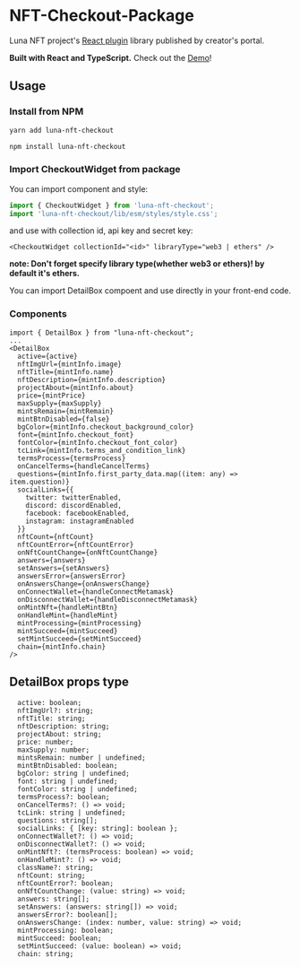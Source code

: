 # NFT-Checkout-Package

Luna NFT project's [React plugin](https://github.com/Luna-Exchange/NFT-Checkout-package) library published by creator's portal.

**Built with React and TypeScript.**
Check out the [Demo](https://zingy-cendol-f45b26.netlify.app/)!

## Usage

### Install from NPM

```bash
yarn add luna-nft-checkout
```

```bash
npm install luna-nft-checkout
```

### Import CheckoutWidget from package

You can import component and style:

```ts
import { CheckoutWidget } from 'luna-nft-checkout';
import 'luna-nft-checkout/lib/esm/styles/style.css';
```

and use with collection id, api key and secret key:

```tsx
<CheckoutWidget collectionId="<id>" libraryType="web3 | ethers" />
```

**note: Don't forget specify library type(whether web3 or ethers)! by default it's ethers.**

You can import DetailBox compoent and use directly in your front-end code.

### Components

```tsx
import { DetailBox } from "luna-nft-checkout";
...
<DetailBox
  active={active}
  nftImgUrl={mintInfo.image}
  nftTitle={mintInfo.name}
  nftDescription={mintInfo.description}
  projectAbout={mintInfo.about}
  price={mintPrice}
  maxSupply={maxSupply}
  mintsRemain={mintRemain}
  mintBtnDisabled={false}
  bgColor={mintInfo.checkout_background_color}
  font={mintInfo.checkout_font}
  fontColor={mintInfo.checkout_font_color}
  tcLink={mintInfo.terms_and_condition_link}
  termsProcess={termsProcess}
  onCancelTerms={handleCancelTerms}
  questions={mintInfo.first_party_data.map((item: any) => item.question)}
  socialLinks={{
    twitter: twitterEnabled,
    discord: discordEnabled,
    facebook: facebookEnabled,
    instagram: instagramEnabled
  }}
  nftCount={nftCount}
  nftCountError={nftCountError}
  onNftCountChange={onNftCountChange}
  answers={answers}
  setAnswers={setAnswers}
  answersError={answersError}
  onAnswersChange={onAnswersChange}
  onConnectWallet={handleConnectMetamask}
  onDisconnectWallet={handleDisconnectMetamask}
  onMintNft={handleMintBtn}
  onHandleMint={handleMint}
  mintProcessing={mintProcessing}
  mintSucceed={mintSucceed}
  setMintSucceed={setMintSucceed}
  chain={mintInfo.chain}
/>
```

## DetailBox props type

```tsx
  active: boolean;
  nftImgUrl?: string;
  nftTitle: string;
  nftDescription: string;
  projectAbout: string;
  price: number;
  maxSupply: number;
  mintsRemain: number | undefined;
  mintBtnDisabled: boolean;
  bgColor: string | undefined;
  font: string | undefined;
  fontColor: string | undefined;
  termsProcess?: boolean;
  onCancelTerms?: () => void;
  tcLink: string | undefined;
  questions: string[];
  socialLinks: { [key: string]: boolean };
  onConnectWallet?: () => void;
  onDisconnectWallet?: () => void;
  onMintNft?: (termsProcess: boolean) => void;
  onHandleMint?: () => void;
  className?: string;
  nftCount: string;
  nftCountError?: boolean;
  onNftCountChange: (value: string) => void;
  answers: string[];
  setAnswers: (answers: string[]) => void;
  answersError?: boolean[];
  onAnswersChange: (index: number, value: string) => void;
  mintProcessing: boolean;
  mintSucceed: boolean;
  setMintSucceed: (value: boolean) => void;
  chain: string;
```
